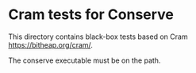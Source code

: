 # Cram tests for Conserve

This directory contains black-box tests based on Cram <https://bitheap.org/cram/>.

The conserve executable must be on the path.
